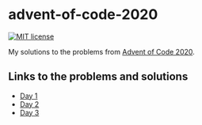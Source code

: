 # advent-of-code-2020

[![MIT license](https://img.shields.io/badge/license-MIT-blue.svg)](LICENSE)

My solutions to the problems from [Advent of Code
2020](https://adventofcode.com/2020).

## Links to the problems and solutions

- [Day 1](src/Day1)
- [Day 2](src/Day2)
- [Day 3](src/Day3)
